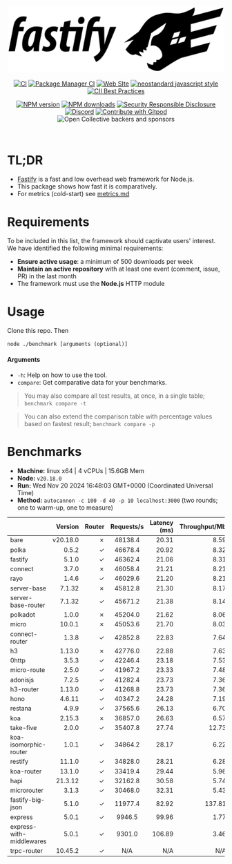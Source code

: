<div align="center"> <a href="https://fastify.dev/">
    <img
      src="https://github.com/fastify/graphics/raw/HEAD/fastify-landscape-outlined.svg"
      width="650"
      height="auto"
    />
  </a>
</div>

<div align="center">

[![CI](https://github.com/fastify/fastify/actions/workflows/ci.yml/badge.svg)](https://github.com/fastify/fastify/actions/workflows/ci.yml)
[![Package Manager
CI](https://github.com/fastify/fastify/workflows/package-manager-ci/badge.svg?branch=main)](https://github.com/fastify/fastify/actions/workflows/package-manager-ci.yml)
[![Web
SIte](https://github.com/fastify/fastify/workflows/website/badge.svg?branch=main)](https://github.com/fastify/fastify/actions/workflows/website.yml)
[![neostandard javascript style](https://img.shields.io/badge/code_style-neostandard-brightgreen?style=flat)](https://github.com/neostandard/neostandard)
[![CII Best Practices](https://bestpractices.coreinfrastructure.org/projects/7585/badge)](https://bestpractices.coreinfrastructure.org/projects/7585)

</div>

<div align="center">

[![NPM
version](https://img.shields.io/npm/v/fastify.svg?style=flat)](https://www.npmjs.com/package/fastify)
[![NPM
downloads](https://img.shields.io/npm/dm/fastify.svg?style=flat)](https://www.npmjs.com/package/fastify)
[![Security Responsible
Disclosure](https://img.shields.io/badge/Security-Responsible%20Disclosure-yellow.svg)](https://github.com/fastify/fastify/blob/main/SECURITY.md)
[![Discord](https://img.shields.io/discord/725613461949906985)](https://discord.gg/fastify)
[![Contribute with Gitpod](https://img.shields.io/badge/Contribute%20with-Gitpod-908a85?logo=gitpod&color=blue)](https://gitpod.io/#https://github.com/fastify/fastify)
![Open Collective backers and sponsors](https://img.shields.io/opencollective/all/fastify)

</div>

<br />

# TL;DR

* [Fastify](https://github.com/fastify/fastify) is a fast and low overhead web framework for Node.js.
* This package shows how fast it is comparatively.
* For metrics (cold-start) see [metrics.md](./METRICS.md)

# Requirements

To be included in this list, the framework should captivate users' interest. We have identified the following minimal requirements:
- **Ensure active usage**: a minimum of 500 downloads per week
- **Maintain an active repository** with at least one event (comment, issue, PR) in the last month
- The framework must use the **Node.js** HTTP module

# Usage

Clone this repo. Then

```
node ./benchmark [arguments (optional)]
```

#### Arguments

* `-h`: Help on how to use the tool.
* `compare`: Get comparative data for your benchmarks.

> You may also compare all test results, at once, in a single table; `benchmark compare -t`

> You can also extend the comparison table with percentage values based on fastest result; `benchmark compare -p`
# Benchmarks

* __Machine:__ linux x64 | 4 vCPUs | 15.6GB Mem
* __Node:__ `v20.18.0`
* __Run:__ Wed Nov 20 2024 16:48:03 GMT+0000 (Coordinated Universal Time)
* __Method:__ `autocannon -c 100 -d 40 -p 10 localhost:3000` (two rounds; one to warm-up, one to measure)

|                          | Version  | Router | Requests/s | Latency (ms) | Throughput/Mb |
| :--                      | --:      | --:    | :-:        | --:          | --:           |
| bare                     | v20.18.0 | ✗      | 48138.4    | 20.31        | 8.59          |
| polka                    | 0.5.2    | ✓      | 46678.4    | 20.92        | 8.32          |
| fastify                  | 5.1.0    | ✓      | 46362.4    | 21.06        | 8.31          |
| connect                  | 3.7.0    | ✗      | 46058.4    | 21.21        | 8.21          |
| rayo                     | 1.4.6    | ✓      | 46029.6    | 21.20        | 8.21          |
| server-base              | 7.1.32   | ✗      | 45812.8    | 21.30        | 8.17          |
| server-base-router       | 7.1.32   | ✓      | 45671.2    | 21.38        | 8.14          |
| polkadot                 | 1.0.0    | ✗      | 45204.0    | 21.62        | 8.06          |
| micro                    | 10.0.1   | ✗      | 45053.6    | 21.70        | 8.03          |
| connect-router           | 1.3.8    | ✓      | 42852.8    | 22.83        | 7.64          |
| h3                       | 1.13.0   | ✗      | 42776.0    | 22.88        | 7.63          |
| 0http                    | 3.5.3    | ✓      | 42246.4    | 23.18        | 7.53          |
| micro-route              | 2.5.0    | ✓      | 41967.2    | 23.33        | 7.48          |
| adonisjs                 | 7.2.5    | ✓      | 41282.4    | 23.73        | 7.36          |
| h3-router                | 1.13.0   | ✓      | 41268.8    | 23.73        | 7.36          |
| hono                     | 4.6.11   | ✓      | 40347.2    | 24.28        | 7.19          |
| restana                  | 4.9.9    | ✓      | 37565.6    | 26.13        | 6.70          |
| koa                      | 2.15.3   | ✗      | 36857.0    | 26.63        | 6.57          |
| take-five                | 2.0.0    | ✓      | 35407.8    | 27.74        | 12.73         |
| koa-isomorphic-router    | 1.0.1    | ✓      | 34864.2    | 28.17        | 6.22          |
| restify                  | 11.1.0   | ✓      | 34828.0    | 28.21        | 6.28          |
| koa-router               | 13.1.0   | ✓      | 33419.4    | 29.44        | 5.96          |
| hapi                     | 21.3.12  | ✓      | 32162.8    | 30.58        | 5.74          |
| microrouter              | 3.1.3    | ✓      | 30468.0    | 32.31        | 5.43          |
| fastify-big-json         | 5.1.0    | ✓      | 11977.4    | 82.92        | 137.81        |
| express                  | 5.0.1    | ✓      | 9946.5     | 99.96        | 1.77          |
| express-with-middlewares | 5.0.1    | ✓      | 9301.0     | 106.89       | 3.46          |
| trpc-router              | 10.45.2  | ✓      | N/A        | N/A          | N/A           |
